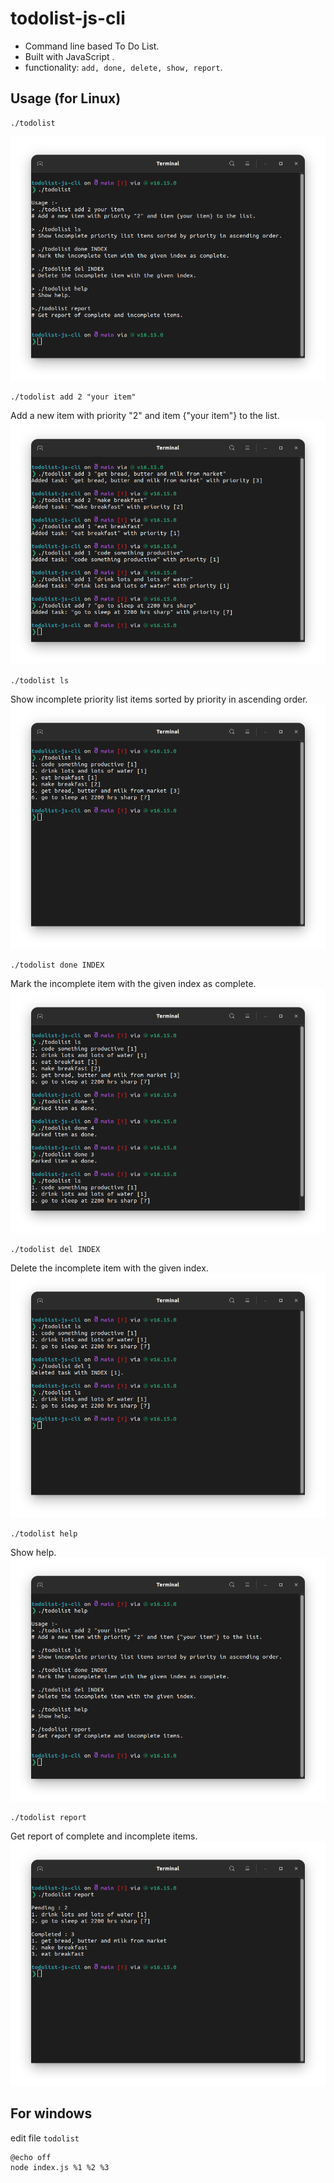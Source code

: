 # todolist-js-cli

- Command line based To Do List.
- Built with JavaScript .
- functionality: `add, done, delete, show, report`.

## Usage (for Linux)

```
./todolist
```

![just filename](images/Screenshot-first.png)

```
./todolist add 2 "your item"
```

Add a new item with priority "2" and item {"your item"} to the list.
![Add item](images/Screenshot-add.png)

```
./todolist ls
```

Show incomplete priority list items sorted by priority in ascending order.
![list items](images/Screenshot-ls.png)

```
./todolist done INDEX
```

Mark the incomplete item with the given index as complete.
![Mark done item](images/Screenshot-done.png)

```
./todolist del INDEX
```

Delete the incomplete item with the given index.
![Delete item](images/Screenshot-del.png)

```
./todolist help
```

Show help.
![Shows help](images/Screenshot-help.png)

```
./todolist report
```

Get report of complete and incomplete items.
![Shows report](images/Screenshot-report.png)

## For windows

edit file `todolist`

```
@echo off
node index.js %1 %2 %3
```
